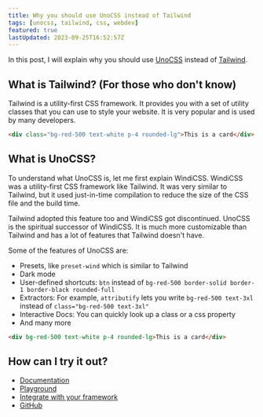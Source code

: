 ```yaml
---
title: Why you should use UnoCSS instead of Tailwind
tags: [unocss, tailwind, css, webdev]
featured: true
lastUpdated: 2023-09-25T16:52:57Z
---
```


In this post, I will explain why you should use [UnoCSS](https://unocss.dev/) instead of [Tailwind](https://tailwindcss.com/).

## What is Tailwind? (For those who don't know)

Tailwind is a utility-first CSS framework. It provides you with a set of utility classes that you can use to style your website. It is very popular and is used by many developers.

```html
<div class="bg-red-500 text-white p-4 rounded-lg">This is a card</div>
```

## What is UnoCSS?

To understand what UnoCSS is, let me first explain WindiCSS. WindiCSS was a utility-first CSS framework like Tailwind. It was very similar to Tailwind, but it used just-in-time compilation to reduce the size of the CSS file and the build time.

Tailwind adopted this feature too and WindiCSS got discontinued. UnoCSS is the spiritual successor of WindiCSS. It is much more customizable than Tailwind and has a lot of features that Tailwind doesn't have.

Some of the features of UnoCSS are:

- Presets, like `preset-wind` which is similar to Tailwind
- Dark mode
- User-defined shortcuts: `btn` instead of `bg-red-500 border-solid border-1 border-black rounded-full`
- Extractors: For example, `attributify` lets you write `bg-red-500 text-3xl` instead of `class="bg-red-500 text-3xl"`
- Interactive Docs: You can quickly look up a class or a css property
- And many more

```html
<div bg-red-500 text-white p-4 rounded-lg>This is a card</div>
```

## How can I try it out?

- [Documentation](https://unocss.dev/)
- [Playground](https://unocss.dev/play/)
- [Integrate with your framework](https://unocss.dev/integrations/)
- [GitHub](https://github.com/unocss/unocss)
